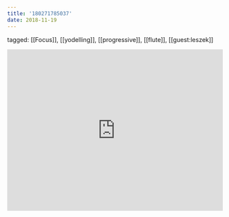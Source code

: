```yaml
---
title: '180271785037'
date: 2018-11-19
---
```

tagged: [[Focus]], [[yodelling]], [[progressive]], [[flute]], [[guest:leszek]]
<iframe allow="accelerometer; autoplay; clipboard-write; encrypted-media; gyroscope; picture-in-picture" allowfullscreen="" frameborder="0" height="375" id="youtube_iframe" src="https://www.youtube.com/embed/g4ouPGGLI6Q?feature=oembed&amp;enablejsapi=1&amp;origin=https://safe.txmblr.com&amp;wmode=opaque" width="500"></iframe>